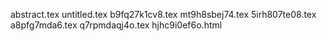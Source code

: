 abstract.tex
untitled.tex
b9fq27k1cv8.tex
mt9h8sbej74.tex
5irh807te08.tex
a8pfg7mda6.tex
q7rpmdaqj4o.tex
hjhc9i0ef6o.html